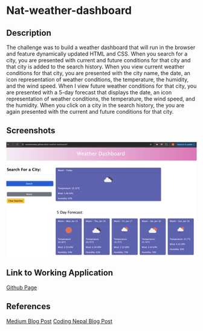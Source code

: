 # Nat-weather-dashboard

## Description

The challenge was to build a weather dashboard that will run in the browser and feature dynamically updated HTML and CSS. When you search for a city, you are presented with current and future conditions for that city and that city is added to the search history. When you view current weather conditions for that city, you are presented with the city name, the date, an icon representation of weather conditions, the temperature, the humidity, and the wind speed. When I view future weather conditions for that city, you are presented with a 5-day forecast that displays the date, an icon representation of weather conditions, the temperature, the wind speed, and the humidity. When you click on a city in the search history, the you are again presented with the current and future conditions for that city.

## Screenshots
<img src="weather screenshot.png">

## Link to Working Application
<a href="https://namastenataly.github.io/Nat-weather-dashboard/?">Github Page<a>

## References
<a href="https://medium.com/@yosami14/creating-a-weather-dashboard-using-html-css-and-javascript-217f80229fb">Medium Blog Post<a>
<a href="https://www.codingnepalweb.com/weather-app-project-html-javascript/">Coding Nepal Blog Post<a>